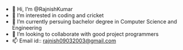 - 👋 Hi, I’m @RajnishKumar
- 👀 I’m interested in coding and cricket 
- 🌱 I’m currently persuing bachelor degree in Computer Science and Engineering 
- 💞️ I’m looking to collaborate with good project programmers 
- 📫 Email id:: rajnish09032003@gmail.com

<!---
RajnishGautam/RajnishGautam is a ✨ special ✨ repository because its `README.md` (this file) appears on your GitHub profile.
You can click the Preview link to take a look at your changes.
--->
